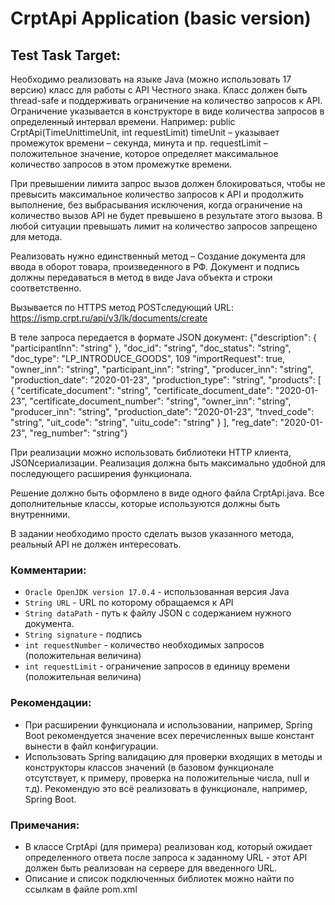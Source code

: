 # CrptApi Application (basic version)

## Test Task Target:

Необходимо реализовать на языке Java (можно использовать 17 версию) класс для работы с API Честного знака. Класс должен быть thread-safe и поддерживать ограничение на количество запросов к API. Ограничение указывается в конструкторе в виде количества запросов в определенный интервал времени. Например:
public CrptApi(TimeUnittimeUnit, int requestLimit)
timeUnit – указывает промежуток времени – секунда, минута и пр.
requestLimit – положительное значение, которое определяет максимальное количество запросов в этом промежутке времени.

При превышении лимита запрос вызов должен блокироваться, чтобы не превысить максимальное количество запросов к API и продолжить выполнение, без выбрасывания исключения, когда ограничение на количество вызов API не будет превышено в результате этого вызова. В любой ситуации превышать лимит на количество запросов запрещено для метода.

Реализовать нужно единственный метод – Создание документа для ввода в оборот товара, произведенного в РФ. Документ и подпись должны передаваться в метод в виде Java объекта и строки соответственно.

Вызывается по HTTPS метод POSTследующий URL:
https://ismp.crpt.ru/api/v3/lk/documents/create

В теле запроса передается в формате JSON документ: {"description": { "participantInn": "string" }, "doc_id": "string", "doc_status": "string", "doc_type": "LP_INTRODUCE_GOODS", 109 "importRequest": true, "owner_inn": "string", "participant_inn": "string", "producer_inn": "string", "production_date": "2020-01-23", "production_type": "string", "products": [ { "certificate_document": "string", "certificate_document_date": "2020-01-23", "certificate_document_number": "string", "owner_inn": "string", "producer_inn": "string", "production_date": "2020-01-23", "tnved_code": "string", "uit_code": "string", "uitu_code": "string" } ], "reg_date": "2020-01-23", "reg_number": "string"}

При реализации можно использовать библиотеки HTTP клиента, JSONсериализации. Реализация должна быть максимально удобной для последующего расширения функционала.

Решение должно быть оформлено в виде одного файла CrptApi.java. Все дополнительные классы, которые используются должны быть внутренними.

В задании необходимо просто сделать вызов указанного метода, реальный API не должен интересовать. 

### Комментарии:
* ```Oracle OpenJDK version 17.0.4``` - использованная версия Java
* ```String URL``` - URL по которому обращаемся к API
* ```String dataPath``` - путь к файлу JSON с содержанием нужного документа.
* ```String signature``` - подпись
* ```int requestNumber``` - количество необходимых запросов (положительная величина)
* ```int requestLimit``` - ограничение запросов в единицу времени (положительная величина)
 
### Рекомендации:
* При расширении функционала и использовании, например, Spring Boot рекомендуется значение всех перечисленных выше констант вынести в файл конфигурации.
* Использовать Spring валидацию для проверки входящих в методы и конструкторы классов значений (в базовом функционале отсутствует, к примеру, проверка на положительные числа, null и т.д). Рекомендую это всё реализовать в функционале, например, Spring Boot.

### Примечания:
* В классе CrptApi (для примера) реализован код, который ожидает определенного ответа после запроса к заданному URL - этот API должен быть реализован на сервере для введенного URL.
* Описание и список подключенных библиотек можно найти по ссылкам в файле pom.xml

